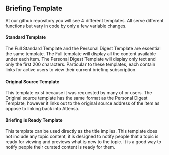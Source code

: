<h2>Briefing Template</h2>

<p>At our github repository you will see 4 different templates. All serve different functions but vary in code by only a few variable changes.  </p>

<h4>Standard Template</h4>

<p>The Full Standard Template and the Personal Digest Template are essential the same template. The Full template will display all the content available under each item. The Personal Digest Template will display only text and only the first 200 characters. Particular to these templates, each contain links for active users to view their current briefing subscription. </p>

<h4>Original Source Template</h4>

<p>This template exist because it was requested by many of or users. The Original source template has the same format as the Personal Digest Template, however it links out to the original source address of the item as oppose to linking back into Attensa.</p>

<h4>Briefing is Ready Template</h4>

<p>This template can be used directly as the title implies. This template does not include any topic content, it is designed to notify people that a topic is ready for viewing and previews what is new to the topic. It is a good way to notify people their curated content is ready for them.</p>